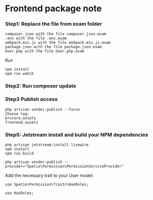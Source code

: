# Frontend package note

### Step1: Replace the file from exam folder

```
composer.json with the file composer.json.exam
.env with the file .env.exam
webpack.mix.js with the file webpack.mix.js.exam
package.json with the file package.json.exam
User.php with the file User.php.exam

```

Run

```
npm install
npm run watch
```

### Step2: Run composer update

### Step3 Publish access

```
php artisan vendor:publish --force
Choose tag:
brvcore.assets
frontend.assets
```

### Step5: Jetstream install and build your NPM dependencies

```
php artisan jetstream:install livewire
npm install
npm run build
```

```
php artisan vendor:publish --provider="Spatie\Permission\PermissionServiceProvider"
```

Add the necessary trait to your User model:

```
use Spatie\Permission\Traits\HasRoles;

use HasRoles;
```
